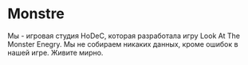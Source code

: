 # Monstre
Мы - игровая студия HoDeC, которая разработала игру Look At The Monster Enegry. Мы не собираем никаких данных, кроме ошибок в нашей игре. Живите мирно.
